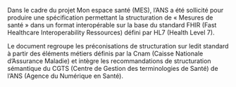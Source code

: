    
   
Dans le cadre du projet Mon espace santé (MES), l’ANS a été sollicité pour produire une spécification permettant la structuration de « Mesures de santé » dans un format interopérable sur la base du standard FHIR (Fast Healthcare Interoperability Ressources) défini par HL7 (Health Level 7).  
    
Le document regroupe les préconisations de structuration sur ledit standard à partir des éléments métiers définis par la Cnam (Caisse Nationale d’Assurance Maladie) et intègre les recommandations de structuration sémantique du CGTS (Centre de Gestion des terminologies de Santé) de l’ANS (Agence du Numérique en Santé).   
&nbsp;  
  
  